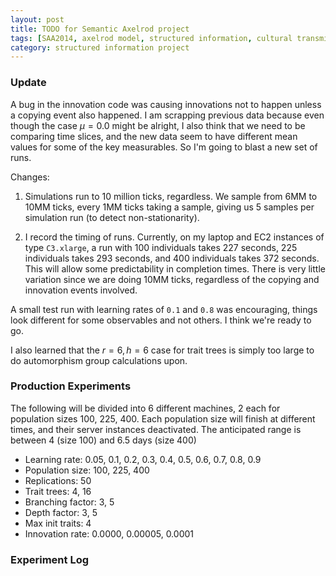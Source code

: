 ```yaml
---
layout: post
title: TODO for Semantic Axelrod project
tags: [SAA2014, axelrod model, structured information, cultural transmission, experiments,  experiment-semanticaxelrod]
category: structured information project
---
```


### Update ###

A bug in the innovation code was causing innovations not to happen unless a copying event also happened.  I am scrapping previous data because even though the case $\mu = 0.0$ might be alright, 
I also think that we need to be comparing time slices, and the new data seem to have different mean 
values for some of the key measurables.  So I'm going to blast a new set of runs.  

Changes:

1.  Simulations run to 10 million ticks, regardless.  We sample from 6MM to 10MM ticks, every 1MM ticks taking a sample, giving us 5 samples per simulation run (to detect non-stationarity).

2.  I record the timing of runs.  Currently, on my laptop and EC2 instances of type `C3.xlarge`, a run with 100 individuals takes 227 seconds, 225 individuals takes 293 seconds, and 400 individuals takes 372 seconds.  This will allow some predictability in completion times.  There is very little variation since we are doing 10MM ticks, regardless of the copying and innovation events involved.  

A small test run with learning rates of `0.1` and `0.8` was encouraging, things look different for some observables and not others.  I think we're ready to go.  

I also learned that the $r=6, h=6$ case for trait trees is simply too large to do automorphism group calculations upon.  


### Production Experiments ###

The following will be divided into 6 different machines, 2 each for population sizes 100, 225, 400.  Each population size will finish at different times, and their server instances deactivated.  The anticipated range is between 4 (size 100) and 6.5 days (size 400)

* Learning rate:  0.05, 0.1, 0.2, 0.3, 0.4, 0.5, 0.6, 0.7, 0.8, 0.9
* Population size:  100, 225, 400
* Replications: 50
* Trait trees:  4, 16
* Branching factor:  3, 5
* Depth factor: 3, 5
* Max init traits: 4
* Innovation rate: 0.0000, 0.00005, 0.0001


### Experiment Log ###



